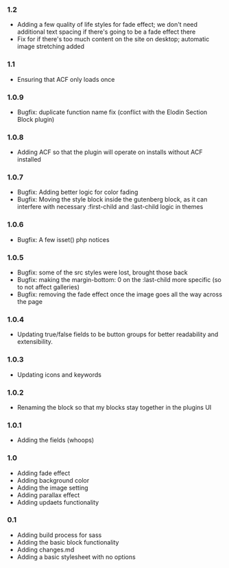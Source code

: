 ### 1.2
* Adding a few quality of life styles for fade effect; we don't need additional text spacing if there's going to be a fade effect there
* Fix for if there's too much content on the site on desktop; automatic image stretching added

### 1.1
* Ensuring that ACF only loads once

### 1.0.9
* Bugfix: duplicate function name fix (conflict with the Elodin Section Block plugin)

### 1.0.8 
* Adding ACF so that the plugin will operate on installs without ACF installed

### 1.0.7
* Bugfix: Adding better logic for color fading
* Bugfix: Moving the style block inside the gutenberg block, as it can interfere with necessary :first-child and :last-child logic in themes

### 1.0.6
* Bugfix: A few isset() php notices

### 1.0.5
* Bugfix: some of the src styles were lost, brought those back
* Bugfix: making the margin-bottom: 0 on the :last-child more specific (so to not affect galleries)
* Bugfix: removing the fade effect once the image goes all the way across the page

### 1.0.4
* Updating true/false fields to be button groups for better readability and extensibility.

### 1.0.3
* Updating icons and keywords

### 1.0.2 
* Renaming the block so that my blocks stay together in the plugins UI

### 1.0.1
* Adding the fields (whoops)

### 1.0
* Adding fade effect
* Adding background color
* Adding the image setting
* Adding parallax effect
* Adding updaets functionality

### 0.1
* Adding build process for sass
* Adding the basic block functionality
* Adding changes.md
* Adding a basic stylesheet with no options
